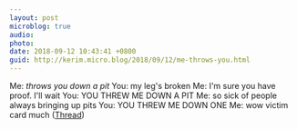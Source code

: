 ```yaml
---
layout: post
microblog: true
audio: 
photo: 
date: 2018-09-12 10:43:41 +0800
guid: http://kerim.micro.blog/2018/09/12/me-throws-you.html
---
```

Me: *throws you down a pit*
You: my leg's broken
Me: I'm sure you have proof. I'll wait
You: YOU THREW ME DOWN A PIT
Me: so sick of people always bringing up pits
You: YOU THREW ME DOWN ONE
Me: wow victim card much
([Thread](https://twitter.com/juliusgoat/status/1039122374204026880?s=12))
